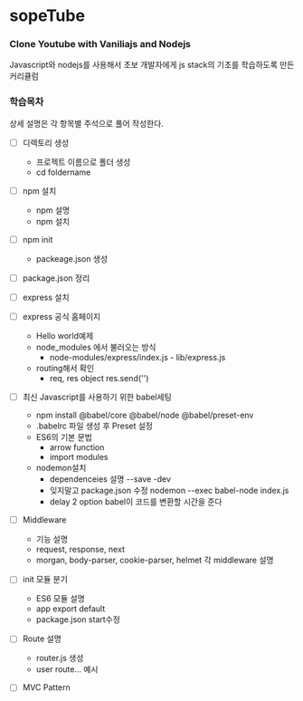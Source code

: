 # sopeTube

### Clone Youtube with Vaniliajs and Nodejs
Javascript와 nodejs를 사용해서 초보 개발자에게 js stack의 기초를 학습하도록 만든 커리큘럼


### 학습목차
상세 설명은 각 항목별 주석으로 풀어 작성한다.

- [ ] 디렉토리 생성 
    - 프로젝트 이름으로 폴더 생성
    - cd foldername
- [ ] npm 설치
    - npm 설명
    - npm 설치
- [ ] npm init
    - packeage.json 생성
- [ ] package.json 정리
- [ ] express 설치
- [ ] express 공식 홈페이지 
    - Hello world예제
    - node_modules 에서 불러오는 방식
      - node-modules/express/index.js - lib/express.js
    - routing해서 확인
      - req, res object res.send('')
- [ ] 최신 Javascript를 사용하기 위한 babel세팅
    - npm install @babel/core @babel/node @babel/preset-env
    - .babelrc 파일 생성 후 Preset 설정
    - ES6의 기본 문법
      - arrow function
      - import modules
    - nodemon설치 
      - dependenceies 설명 --save -dev
      - 잊지말고 package.json 수정 nodemon --exec babel-node index.js
      - delay 2 option babel이 코드를 변환할 시간을 준다
- [ ] Middleware
    - 기능 설명
    - request, response, next
    - morgan, body-parser, cookie-parser, helmet 각 middleware 설명
- [ ] init 모듈 분기
    - ES6 모듈 설명
    - app export default
    - package.json start수정
- [ ] Route 설명
    - router.js 생성
    - user route... 예시
- [ ] MVC Pattern

